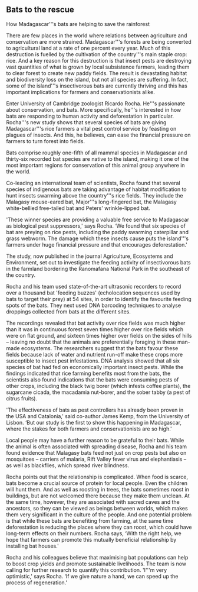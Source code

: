 ## Bats to the rescue

How Madagascar'''s bats are helping to save the rainforest

There are few places in the world where relations between agriculture and conservation are more strained. Madagascar'''s forests are being converted to agricultural land at a rate of one percent every year. Much of this destruction is fuelled by the cultivation of the country'''s main staple crop: rice. And a key reason for this destruction is that insect pests are destroying vast quantities of what is grown by local subsistence farmers, leading them to clear forest to create new paddy fields. The result is devastating habitat and biodiversity loss on the island, but not all species are suffering. In fact, some of the island'''s insectivorous bats are currently thriving and this has important implications for farmers and conservationists alike.

Enter University of Cambridge zoologist Ricardo Rocha. He'''s passionate about conservation, and bats. More specifically, he'''s interested in how bats are responding to human activity and deforestation in particular. Rocha'''s new study shows that several species of bats are giving Madagascar'''s rice farmers a vital pest control service by feasting on plagues of insects. And this, he believes, can ease the financial pressure on farmers to turn forest into fields.

Bats comprise roughly one-fifth of all mammal species in Madagascar and thirty-six recorded bat species are native to the island, making it one of the most important regions for conservation of this animal group anywhere in the world.

Co-leading an international team of scientists, Rocha found that several species of indigenous bats are taking advantage of habitat modification to hunt insects swarming above the country'''s rice fields. They include the Malagasy mouse-eared bat, Major'''s long-fingered bat, the Malagasy white-bellied free-tailed bat and Peters' wrinkle-lipped bat.

'These winner species are providing a valuable free service to Madagascar as biological pest suppressors,' says Rocha. ‘We found that six species of bat are preying on rice pests, including the paddy swarming caterpillar and grass webworm. The damage which these insects cause puts the island'''s farmers under huge financial pressure and that encourages deforestation.'

The study, now published in the journal Agriculture, Ecosystems and Environment, set out to investigate the feeding activity of insectivorous bats in the farmland bordering the Ranomafana National Park in the southeast of the country.

Rocha and his team used state-of-the-art ultrasonic recorders to record over a thousand bat 'feeding buzzes' (echolocation sequences used by bats to target their prey) at 54 sites, in order to identify the favourite feeding spots of the bats. They next used DNA barcoding techniques to analyse droppings collected from bats at the different sites.

The recordings revealed that bat activity over rice fields was much higher than it was in continuous forest seven times higher over rice fields which were on flat ground, and sixteen times higher over fields on the sides of hills – leaving no doubt that the animals are preferentially foraging in these man-made ecosystems. The researchers suggest that the bats favour these fields because lack of water and nutrient run-off make these crops more susceptible to insect pest infestations. DNA analysis showed that all six species of bat had fed on economically important insect pests. While the findings indicated that rice farming benefits most from the bats, the scientists also found indications that the bats were consuming pests of other crops, including the black twig borer (which infests coffee plants), the sugarcane cicada, the macadamia nut-borer, and the sober tabby (a pest of citrus fruits).

'The effectiveness of bats as pest controllers has already been proven in the USA and Catalonia,' said co-author James Kemp, from the University of Lisbon. ‘But our study is the first to show this happening in Madagascar, where the stakes for both farmers and conservationists are so high.'

Local people may have a further reason to be grateful to their bats. While the animal is often associated with spreading disease, Rocha and his team found evidence that Malagasy bats feed not just on crop pests but also on mosquitoes – carriers of malaria, Rift Valley fever virus and elephantiasis – as well as blackflies, which spread river blindness.

Rocha points out that the relationship is complicated. When food is scarce, bats become a crucial source of protein for local people. Even the children will hunt them. And as well as roosting in trees, the bats sometimes roost in buildings, but are not welcomed there because they make them unclean. At the same time, however, they are associated with sacred caves and the ancestors, so they can be viewed as beings between worlds, which makes them very significant in the culture of the people. And one potential problem is that while these bats are benefiting from farming, at the same time deforestation is reducing the places where they can roost, which could have long-term effects on their numbers. Rocha says, ‘With the right help, we hope that farmers can promote this mutually beneficial relationship by installing bat houses.'

Rocha and his colleagues believe that maximising bat populations can help to boost crop yields and promote sustainable livelihoods. The team is now calling for further research to quantify this contribution. 'I'''m very optimistic,' says Rocha. ‘If we give nature a hand, we can speed up the process of regeneration.'